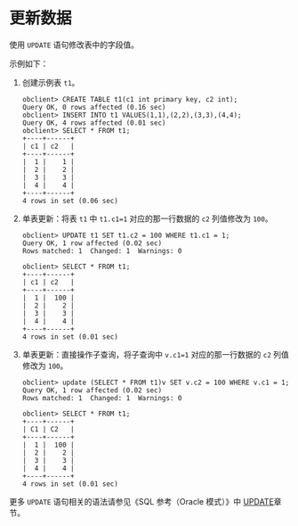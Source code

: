 更新数据 
=========================

使用 `UPDATE` 语句修改表中的字段值。

示例如下：

1. 创建示例表 `t1`。

       obclient> CREATE TABLE t1(c1 int primary key, c2 int);
       Query OK, 0 rows affected (0.16 sec)
       obclient> INSERT INTO t1 VALUES(1,1),(2,2),(3,3),(4,4);
       Query OK, 4 rows affected (0.01 sec)
       obclient> SELECT * FROM t1;
       +----+------+
       | c1 | c2   |
       +----+------+
       |  1 |    1 |
       |  2 |    2 |
       |  3 |    3 |
       |  4 |    4 |
       +----+------+
       4 rows in set (0.06 sec)

   

2. 单表更新：将表 `t1` 中 `t1.c1=1` 对应的那一行数据的 `c2` 列值修改为 `100`。

       obclient> UPDATE t1 SET t1.c2 = 100 WHERE t1.c1 = 1;
       Query OK, 1 row affected (0.02 sec)
       Rows matched: 1  Changed: 1  Warnings: 0
       
       obclient> SELECT * FROM t1;
       +----+------+
       | c1 | c2   |
       +----+------+
       |  1 |  100 |
       |  2 |    2 |
       |  3 |    3 |
       |  4 |    4 |
       +----+------+
       4 rows in set (0.01 sec)

   

3. 单表更新：直接操作子查询，将子查询中 `v.c1=1` 对应的那一行数据的 `c2` 列值修改为 `100`。

       obclient> update (SELECT * FROM t1)v SET v.c2 = 100 WHERE v.c1 = 1;
       Query OK, 1 row affected (0.02 sec)
       Rows matched: 1  Changed: 1  Warnings: 0
       
       obclient> SELECT * FROM t1;
       +----+------+
       | C1 | C2   |
       +----+------+
       |  1 |  100 |
       |  2 |    2 |
       |  3 |    3 |
       |  4 |    4 |
       +----+------+
       4 rows in set (0.01 sec)

   




更多 `UPDATE` 语句相关的语法请参见《SQL 参考（Oracle 模式）》中 [UPDATE]()章节。
